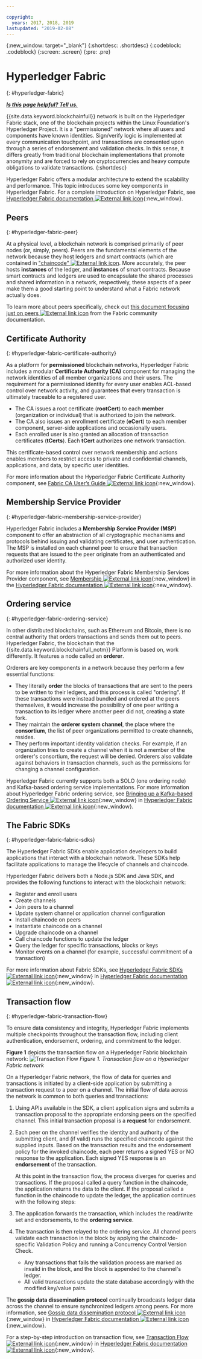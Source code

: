 ```yaml
---

copyright:
  years: 2017, 2018, 2019
lastupdated: "2019-02-08"
---
```


{:new_window: target="_blank"}
{:shortdesc: .shortdesc}
{:codeblock: .codeblock}
{:screen: .screen}
{:pre: .pre}


# Hyperledger Fabric
{: #hyperledger-fabric}

***[Is this page helpful? Tell us.](https://www.surveygizmo.com/s3/4501493/IBM-Blockchain-Documentation)***

{{site.data.keyword.blockchainfull}} network is built on the Hyperledger Fabric stack, one of the blockchain projects within the Linux Foundation's Hyperledger Project. It is a "permissioned" network where all users and components have known identities. Sign/verify logic is implemented at every communication touchpoint, and transactions are consented upon through a series of endorsement and validation checks. In this sense, it differs greatly from traditional blockchain implementations that promote anonymity and are forced to rely on cryptocurrencies and heavy compute obligations to validate transactions.
{:shortdesc}

Hyperledger Fabric offers a modular architecture to extend the scalability and performance. This topic introduces some key components in Hyperledger Fabric. For a complete introduction on Hyperledger Fabric, see [Hyperledger Fabric documentation ![External link icon](../images/external_link.svg "External link icon")](http://hyperledger-fabric.readthedocs.io/en/release-1.4/){:new_window}.

## Peers
{: #hyperledger-fabric-peer}

At a physical level, a blockchain network is comprised primarily of peer nodes (or, simply, peers). Peers are the fundamental elements of the network because they host ledgers and smart contracts (which are contained in ["chaincode" ![External link icon](../images/external_link.svg "External link icon")](https://hyperledger-fabric.readthedocs.io/en/release-1.4/developapps/chaincodenamespace.html "Chaincode namespace" ). More accurately, the peer hosts **instances** of the ledger, and **instances** of smart contracts. Because smart contracts and ledgers are used to encapsulate the shared processes and shared information in a network, respectively, these aspects of a peer make them a good starting point to understand what a Fabric network actually does.

To learn more about peers specifically, check out [this document focusing just on peers ![External link icon](../images/external_link.svg "External link icon")](https://hyperledger-fabric.readthedocs.io/en/release-1.4/peers/peers.html) from the Fabric community documentation.

## Certificate Authority
{: #hyperledger-fabric-certificate-authority}

As a platform for **permissioned** blockchain networks, Hyperledger Fabric includes a modular **Certificate Authority (CA)** component for managing the network identities of all member organizations and their users. The requirement for a permissioned identity for every user enables ACL-based control over network activity, and guarantees that every transaction is ultimately traceable to a registered user.
* The CA issues a root certificate (**rootCert**) to each **member** (organization or individual) that is authorized to join the network.
* The CA also issues an enrollment certificate (**eCert**) to each member component, server-side applications and occasionally users.
* Each enrolled user is also granted an allocation of transaction certificates (**tCerts**). Each **tCert** authorizes one network transaction.

This certificate-based control over network membership and actions enables members to restrict access to private and confidential channels, applications, and data, by specific user identities.

For more information about the Hyperledger Fabric Certificate Authority component, see [Fabric CA User’s Guide ![External link icon](../images/external_link.svg "External link icon")](https://hyperledger-fabric-ca.readthedocs.io/en/release-1.4/){:new_window}.

## Membership Service Provider
{: #hyperledger-fabric-membership-service-provider}

Hyperledger Fabric includes a **Membership Service Provider (MSP)** component to offer an abstraction of all cryptographic mechanisms and protocols behind issuing and validating certificates, and user authentication. The MSP is installed on each channel peer to ensure that transaction requests that are issued to the peer originate from an authenticated and authorized user identity.

For more information about the Hyperledger Fabric Membership Services Provider component, see [Membership ![External link icon](../images/external_link.svg "External link icon")](https://hyperledger-fabric.readthedocs.io/en/release-1.4/membership/membership.html){:new_window} in the [Hyperledger Fabric documentation ![External link icon](../images/external_link.svg "External link icon")](http://hyperledger-fabric.readthedocs.io/en/release-1.4/){:new_window}.

## Ordering service
{: #hyperledger-fabric-ordering-service}

In other distributed blockchains, such as Ethereum and Bitcoin, there is no central authority that orders transactions and sends them out to peers. Hyperledger Fabric, the blockchain that the {{site.data.keyword.blockchainfull_notm}} Platform is based on, work differently. It features a node called an **orderer**.

Orderers are key components in a network because they perform a few essential functions:

- They literally **order** the blocks of transactions that are sent to the peers to be written to their ledgers, and this process is called "ordering". If these transactions were instead bundled and ordered at the peers themselves, it would increase the possibility of one peer writing a transaction to its ledger where another peer did not, creating a state fork.
- They maintain the **orderer system channel**, the place where the **consortium**, the list of peer organizations permitted to create channels, resides.
- They perform important identity validation checks. For example, if an organization tries to create a channel when it is not a member of the orderer's consortium, the request will be denied. Orderers also validate against behaviors in transaction channels, such as the permissions for changing a channel configuration.

Hyperledger Fabric currently supports both a SOLO (one ordering node) and Kafka-based ordering service implementations. For more information about Hyperledger Fabric ordering service, see [Bringing up a Kafka-based Ordering Service ![External link icon](../images/external_link.svg "External link icon")](http://hyperledger-fabric.readthedocs.io/en/release-1.4/kafka.html){:new_window} in  [Hyperledger Fabric documentation ![External link icon](../images/external_link.svg "External link icon")](http://hyperledger-fabric.readthedocs.io/en/release-1.4/){:new_window}.

## The Fabric SDKs
{: #hyperledger-fabric-fabric-sdks}

The Hyperledger Fabric SDKs enable application developers to build applications that interact with a blockchain network. These SDKs help facilitate applications to manage the lifecycle of channels and chaincode.

Hyperledger Fabric delivers both a Node.js SDK and Java SDK, and provides the following functions to interact with the blockchain network:

* Register and enroll users
* Create channels
* Join peers to a channel
* Update system channel or application channel configuration
* Install chaincode on peers
* Instantiate chaincode on a channel
* Upgrade chaincode on a channel
* Call chaincode functions to update the ledger
* Query the ledger for specific transactions, blocks or keys
* Monitor events on a channel (for example, successful commitment of a transaction)

For more information about Fabric SDKs, see [Hyperledger Fabric SDKs ![External link icon](../images/external_link.svg "External link icon")](http://hyperledger-fabric.readthedocs.io/en/release-1.4/fabric-sdks.html){:new_window} in [Hyperledger Fabric documentation ![External link icon](../images/external_link.svg "External link icon")](http://hyperledger-fabric.readthedocs.io/en/release-1.4/){:new_window}.

## Transaction flow
{: #hyperledger-fabric-transaction-flow}

To ensure data consistency and integrity, Hyperledger Fabric implements multiple checkpoints throughout the transaction flow, including client authentication, endorsement, ordering, and commitment to the ledger.

**Figure 1** depicts the transaction flow on a Hyperledger Fabric blockchain network:
![Transaction Flow](../images/v10_txflow.png "Transaction flow on a Hyperledger Fabric network")
*Figure 1. Transaction flow on a Hyperledger Fabric network*

On a Hyperledger Fabric network, the flow of data for queries and transactions is initiated by a client-side application by submitting a transaction request to a peer on a channel. The initial flow of data across the network is common to both queries and transactions:

1. Using APIs available in the SDK, a client application signs and submits a transaction proposal to the appropriate endorsing peers on the specified channel. This initial transaction proposal is a **request** for endorsement.
2. Each peer on the channel verifies the identity and authority of the submitting client, and (if valid) runs the specified chaincode against the supplied inputs. Based on the transaction results and the endorsement policy for the invoked chaincode, each peer returns a signed YES or NO response to the application. Each signed YES response is an **endorsement** of the transaction.

	At this point in the transaction flow, the process diverges for queries and transactions. If the proposal called a query function in the chaincode, the application returns the data to the client. If the proposal called a function in the chaincode to update the ledger, the application continues with the following steps:
3. The application forwards the transaction, which includes the read/write set and endorsements, to the **ordering service**.
4. The transaction is then relayed to the ordering service. All channel peers validate each transaction in the block by applying the chaincode-specific Validation Policy and running a Concurrency Control Version Check.
	* Any transactions that fails the validation process are marked as invalid in the block, and the block is appended to the channel's ledger.
	* All valid transactions update the state database accordingly with the modified key/value pairs.

The **gossip data dissemination protocol** continually broadcasts ledger data across the channel to ensure synchronized ledgers among peers. For more information, see [Gossip data dissemination protocol ![External link icon](../images/external_link.svg "External link icon")](http://hyperledger-fabric.readthedocs.io/en/release-1.4/gossip.html){:new_window} in
[Hyperledger Fabric documentation ![External link icon](../images/external_link.svg "External link icon")](http://hyperledger-fabric.readthedocs.io/en/release-1.4/){:new_window}.

For a step-by-step introduction on transaction flow, see [Transaction Flow ![External link icon](../images/external_link.svg "External link icon")](http://hyperledger-fabric.readthedocs.io/en/release-1.4/txflow.html){:new_window} in [Hyperledger Fabric documentation ![External link icon](../images/external_link.svg "External link icon")](http://hyperledger-fabric.readthedocs.io/en/release-1.4/){:new_window}.

